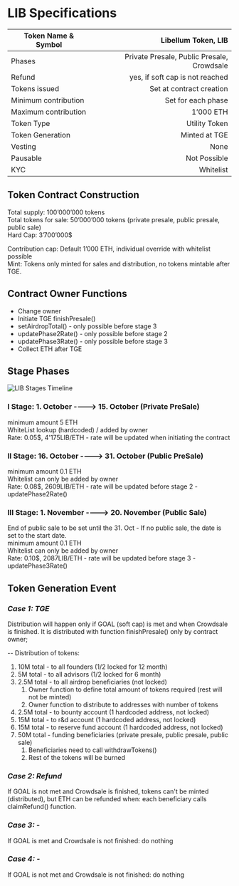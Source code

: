 # LIB Specifications
| Token Name & Symbol | Libellum Token, LIB |
| ------------- | -----:|
| Phases | Private Presale, Public Presale, Crowdsale |
| Refund | yes, if soft cap is not reached |
| Tokens issued | Set at contract creation |
| Minimum contribution | Set for each phase |
| Maximum contribution | 1’000 ETH |
| Token Type | Utility Token |
| Token Generation | Minted at TGE |
| Vesting | None |
| Pausable | Not Possible |
| KYC | Whitelist |

## Token Contract Construction
Total supply: 100’000’000 tokens  
Total tokens for sale: 50’000’000 tokens (private presale, public presale, public sale)  
Hard Cap: 3’700’000$  

Contribution cap: Default 1’000 ETH, individual override with whitelist possible  
Mint: Tokens only minted for sales and distribution, no tokens mintable after TGE.  

## Contract Owner Functions
* Change owner
* Initiate TGE finishPresale()
* setAirdropTotal() - only possible before stage 3 
* updatePhase2Rate() - only possible before stage 2
* updatePhase3Rate() - only possible before stage 3
* Collect ETH after TGE

## Stage Phases
![LIB Stages Timeline](https://github.com/libellum-io/LibellumTokenContract/blob/master/specs/LIBTokenStagesTimeline3.PNG?raw=true)

### I Stage: 1. October ----> 15. October (Private PreSale)
minimum amount 5 ETH  
WhiteList lookup (hardcoded) / added by owner  
Rate: 0.05$, 4'175LIB/ETH - rate will be updated when initiating the contract  

### II Stage: 16. October ----> 31. October (Public PreSale)
minimum amount 0.1 ETH  
Whitelist can only be added by owner  
Rate: 0.08$, 2609LIB/ETH - rate will be updated before stage 2 - updatePhase2Rate()

### III Stage: 1. November ----> 20. November (Public Sale)
End of public sale to be set until the 31. Oct - If no public sale, the date is set to the start date.  
minimum amount 0.1 ETH  
Whitelist can only be added by owner  
Rate: 0.10$, 2087LIB/ETH - rate will be updated before stage 3 - updatePhase3Rate()

## Token Generation Event
### *Case 1: TGE*
Distribution will happen only if GOAL (soft cap) is met and when Crowdsale is finished. It is distributed with function finishPresale() only by contract owner;  

-- Distribution of tokens:
1. 10M total - to all founders (1/2 locked for 12 month)
2. 5M total - to all advisors (1/2 locked for 6 month)
3. 2.5M total - to all airdrop beneficiaries (not locked)
   1. Owner function to define total amount of tokens required (rest will not be minted)
   1. Owner function to distribute to addresses with number of tokens
4. 2.5M total - to bounty account (1 hardcoded address, not locked)
5. 15M total - to r&d account (1 hardcoded address, not locked)
6. 15M total - to reserve fund account (1 hardcoded address, not locked)
1. 50M total - funding beneficiaries (private presale, public presale, public sale)
   1. Beneficiaries need to call withdrawTokens()
   1. Rest of the tokens will be burned

### *Case 2: Refund*
If GOAL is not met and Crowdsale is finished, tokens can't be minted (distributed), but ETH can be refunded when:
each beneficiary calls claimRefund() function.

### *Case 3: -*
If GOAL is met and Crowdsale is not finished:
do nothing
### *Case 4: -*
If GOAL is not met and Crowdsale is not finished:
do nothing


